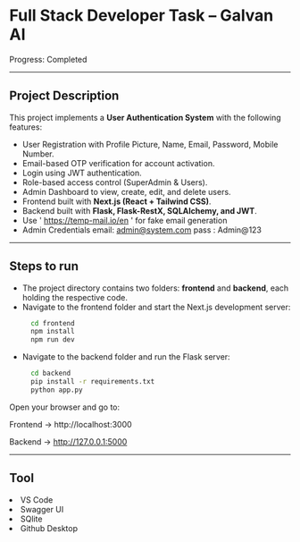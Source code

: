 # Full Stack Developer Task – Galvan AI

Progress: Completed
<hr />

## Project Description
This project implements a **User Authentication System** with the following features:
- User Registration with Profile Picture, Name, Email, Password, Mobile Number.
- Email-based OTP verification for account activation.
- Login using JWT authentication.
- Role-based access control (SuperAdmin & Users).
- Admin Dashboard to view, create, edit, and delete users.
- Frontend built with **Next.js (React + Tailwind CSS)**.
- Backend built with **Flask, Flask-RestX, SQLAlchemy, and JWT**.
- Use ' https://temp-mail.io/en ' for fake email generation
- Admin Credentials
 email: admin@system.com
 pass : Admin@123
<hr />

## Steps to run
- The project directory contains two folders: **frontend** and **backend**, each holding the respective code.
- Navigate to the frontend folder and start the Next.js development server:
  ```bash
    cd frontend
    npm install
    npm run dev
- Navigate to the backend folder and run the Flask server:
  ```bash
    cd backend
    pip install -r requirements.txt 
    python app.py

Open your browser and go to:

Frontend → http://localhost:3000

Backend → http://127.0.0.1:5000

<hr /> 

## Tool
<li>VS Code</li>
<li>   Swagger UI </li>
<li>  SQlite  </li>
<li> Github Desktop   </li>




